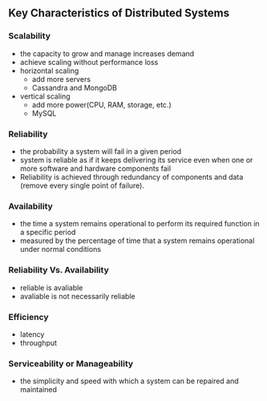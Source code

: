## Key Characteristics of Distributed Systems

### Scalability
- the capacity to grow and manage increases demand
- achieve scaling without performance loss
- horizontal scaling
  - add more servers
  - Cassandra and MongoDB
- vertical scaling
  - add more power(CPU, RAM, storage, etc.)
  - MySQL

### Reliability
- the probability a system will fail in a given period
- system is reliable as if it keeps delivering its service even when one or more software and hardware components fail
- Reliability is achieved through redundancy of components and data (remove every single point of failure).

### Availability
- the time a system remains operational to perform its required function in a specific period
- measured by the percentage of time that a system remains operational under normal conditions

### Reliability Vs. Availability
- reliable is avaliable
- avaliable is not necessarily reliable

### Efficiency
- latency
- throughput

### Serviceability or Manageability
- the simplicity and speed with which a system can be repaired and maintained


